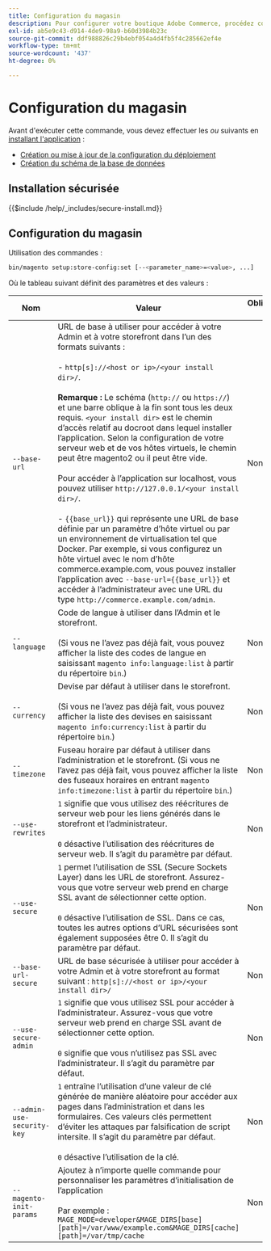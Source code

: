 ```yaml
---
title: Configuration du magasin
description: Pour configurer votre boutique Adobe Commerce, procédez comme suit.
exl-id: ab5e9c43-d914-4de9-98a9-b60d3984b23c
source-git-commit: ddf988826c29b4ebf054a4d4fb5f4c285662ef4e
workflow-type: tm+mt
source-wordcount: '437'
ht-degree: 0%

---
```


# Configuration du magasin

Avant d&#39;exécuter cette commande, vous devez effectuer les *ou* suivants en [installant l&#39;application](../advanced.md) :

* [Création ou mise à jour de la configuration du déploiement](deployment.md)
* [Création du schéma de la base de données](database.md)

## Installation sécurisée

{{$include /help/_includes/secure-install.md}}

## Configuration du magasin

Utilisation des commandes :

```bash
bin/magento setup:store-config:set [--<parameter_name>=<value>, ...]
```

Où le tableau suivant définit des paramètres et des valeurs :

| Nom | Valeur | Obligatoire ? |
|--- |--- |--- |
| `--base-url` | URL de base à utiliser pour accéder à votre Admin et à votre storefront dans l’un des formats suivants :<br><br>- `http[s]://<host or ip>/<your install dir>/`.<br><br>**Remarque :** Le schéma (`http://` ou `https://`) et une barre oblique à la fin sont tous les deux requis. `<your install dir>` est le chemin d’accès relatif au docroot dans lequel installer l’application. Selon la configuration de votre serveur web et de vos hôtes virtuels, le chemin peut être magento2 ou il peut être vide.<br><br>Pour accéder à l’application sur localhost, vous pouvez utiliser `http://127.0.0.1/<your install dir>/`.<br><br> - `{{base_url}}` qui représente une URL de base définie par un paramètre d’hôte virtuel ou par un environnement de virtualisation tel que Docker. Par exemple, si vous configurez un hôte virtuel avec le nom d’hôte commerce.example.com, vous pouvez installer l’application avec `--base-url={{base_url}}` et accéder à l’administrateur avec une URL du type `http://commerce.example.com/admin`. | Non |
| `--language` | Code de langue à utiliser dans l’Admin et le storefront.<br><br>(Si vous ne l’avez pas déjà fait, vous pouvez afficher la liste des codes de langue en saisissant `magento info:language:list` à partir du répertoire `bin`.) | Non |
| `--currency` | Devise par défaut à utiliser dans le storefront. <br><br>(Si vous ne l’avez pas déjà fait, vous pouvez afficher la liste des devises en saisissant `magento info:currency:list` à partir du répertoire `bin`.) | Non |
| `--timezone` | Fuseau horaire par défaut à utiliser dans l’administration et le storefront. (Si vous ne l’avez pas déjà fait, vous pouvez afficher la liste des fuseaux horaires en entrant `magento info:timezone:list` à partir du répertoire `bin`.) | Non |
| `--use-rewrites` | `1` signifie que vous utilisez des réécritures de serveur web pour les liens générés dans le storefront et l’administrateur.<br><br>`0` désactive l’utilisation des réécritures de serveur web. Il s’agit du paramètre par défaut. | Non |
| `--use-secure` | `1` permet l’utilisation de SSL (Secure Sockets Layer) dans les URL de storefront. Assurez-vous que votre serveur web prend en charge SSL avant de sélectionner cette option.<br><br>`0` désactive l’utilisation de SSL. Dans ce cas, toutes les autres options d’URL sécurisées sont également supposées être 0. Il s’agit du paramètre par défaut. | Non |
| `--base-url-secure` | URL de base sécurisée à utiliser pour accéder à votre Admin et à votre storefront au format suivant : `http[s]://<host or ip>/<your install dir>/` | Non |
| `--use-secure-admin` | `1` signifie que vous utilisez SSL pour accéder à l’administrateur. Assurez-vous que votre serveur web prend en charge SSL avant de sélectionner cette option.<br><br>`0` signifie que vous n’utilisez pas SSL avec l’administrateur. Il s’agit du paramètre par défaut. | Non |
| `--admin-use-security-key` | `1` entraîne l’utilisation d’une valeur de clé générée de manière aléatoire pour accéder aux pages dans l’administration et dans les formulaires. Ces valeurs clés permettent d’éviter les attaques par falsification de script intersite. Il s’agit du paramètre par défaut.<br/><br/>`0` désactive l’utilisation de la clé. | Non |
| `--magento-init-params` | Ajoutez à n’importe quelle commande pour personnaliser les paramètres d’initialisation de l’application<br/><br/>Par exemple : `MAGE_MODE=developer&MAGE_DIRS[base][path]=/var/www/example.com&MAGE_DIRS[cache][path]=/var/tmp/cache` | Non |
